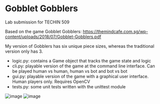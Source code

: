 # Gobblet Gobblers

Lab submission for TECHIN 509

Based on the game Gobblet Gobblers: https://themindcafe.com.sg/wp-content/uploads/2018/07/Gobblet-Gobblers.pdf

My version of Gobblers has six unique piece sizes, whereas the traditional version only has 3. 

* logic.py: contains a Game object that tracks the game state and logic
* cli.py: playable version of the game at the command line interface. Can be played human vs human, human vs bot and bot vs bot
* gui.py: playable version of the game with a graphical user interface. Human players only. Requires OpenCV
* tests.py: some unit tests written with the unittest module

![image](https://user-images.githubusercontent.com/89954856/201192702-ecb25f19-eb86-4cc8-a422-227e1c84f882.png)
![image](https://user-images.githubusercontent.com/89954856/201192715-bf97b770-e953-4255-a592-850f30be8ca9.png)


